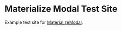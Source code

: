 Materialize Modal Test Site
===========================

Example test site for [MaterializeModal](https://github.com/MeteorStuff/meteor-materialize-modal).